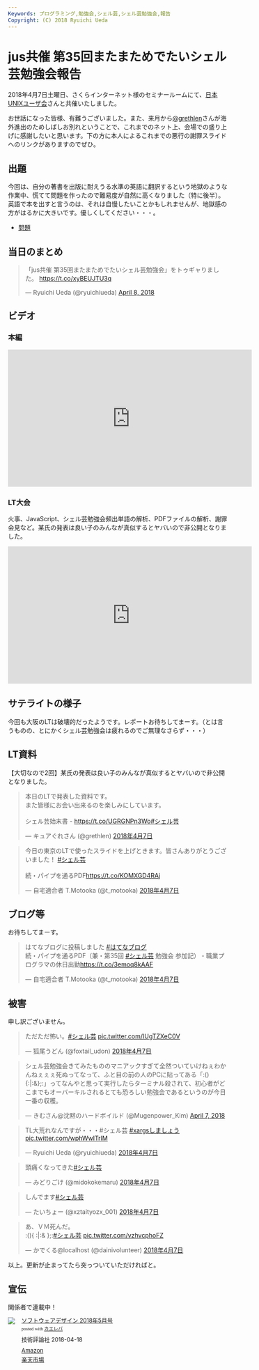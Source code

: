 ```yaml
---
Keywords: プログラミング,勉強会,シェル芸,シェル芸勉強会,報告
Copyright: (C) 2018 Ryuichi Ueda
---
```


# jus共催 第35回またまためでたいシェル芸勉強会報告

2018年4月7日土曜日、さくらインターネット様のセミナールームにて、[日本UNIXユーザ会](https://www.jus.or.jp/)さんと共催いたしました。

お世話になった皆様、有難うございました。また、来月から[@grethlen](https://twitter.com/grethlen)さんが海外進出のためしばしお別れということで、これまでのネット上、会場での盛り上げに感謝したいと思います。下の方に本人によるこれまでの悪行の謝罪スライドへのリンクがありますのでぜひ。

## 出題

今回は、自分の著書を出版に耐えうる水準の英語に翻訳するという地獄のような作業中、慌てて問題を作ったので難易度が自然に高くなりました（特に後半）。英語で本を出すと言うのは、それは自慢したいことかもしれませんが、地獄感の方がはるかに大きいです。優しくしてください・・・。

* [問題](/?post=20180407_shellgei_35)

## 当日のまとめ

<blockquote class="twitter-tweet" data-partner="tweetdeck"><p lang="ja" dir="ltr">「jus共催 第35回またまためでたいシェル芸勉強会」をトゥギャりました。 <a href="https://t.co/xyBEUJTU3q">https://t.co/xyBEUJTU3q</a></p>&mdash; Ryuichi Ueda (@ryuichiueda) <a href="https://twitter.com/ryuichiueda/status/982798036710580229?ref_src=twsrc%5Etfw">April 8, 2018</a></blockquote>
<script async src="https://platform.twitter.com/widgets.js" charset="utf-8"></script>


## ビデオ

### 本編

<iframe width="560" height="315" src="https://www.youtube.com/embed/blq2-4ZxLO0" frameborder="0" allow="autoplay; encrypted-media" allowfullscreen></iframe>

### LT大会

火事、JavaScript、シェル芸勉強会頻出単語の解析、PDFファイルの解析、謝罪会見など。某氏の発表は良い子のみんなが真似するとヤバいので非公開となりました。

<iframe width="560" height="315" src="https://www.youtube.com/embed/YmXeZrxmZzo" frameborder="0" allow="autoplay; encrypted-media" allowfullscreen></iframe>

## サテライトの様子

今回も大阪のLTは破壊的だったようです。レポートお待ちしてまーす。（とは言うものの、とにかくシェル芸勉強会は疲れるのでご無理なさらず・・・）

## LT資料

【大切なので2回】某氏の発表は良い子のみんなが真似するとヤバいので非公開となりました。

<blockquote class="twitter-tweet" data-lang="ja"><p lang="ja" dir="ltr">本日のLTで発表した資料です。<br>また皆様にお会い出来るのを楽しみにしています。<br><br>シェル芸始末書 - <a href="https://t.co/UGRGNPn3Wo">https://t.co/UGRGNPn3Wo</a><a href="https://twitter.com/hashtag/%E3%82%B7%E3%82%A7%E3%83%AB%E8%8A%B8?src=hash&amp;ref_src=twsrc%5Etfw">#シェル芸</a></p>&mdash; キュアぐれさん (@grethlen) <a href="https://twitter.com/grethlen/status/982639011427639297?ref_src=twsrc%5Etfw">2018年4月7日</a></blockquote>
<script async src="https://platform.twitter.com/widgets.js" charset="utf-8"></script>


<blockquote class="twitter-tweet" data-lang="ja"><p lang="ja" dir="ltr">今日の東京のLTで使ったスライドを上げときます。皆さんありがとうございました！ <a href="https://twitter.com/hashtag/%E3%82%B7%E3%82%A7%E3%83%AB%E8%8A%B8?src=hash&amp;ref_src=twsrc%5Etfw">#シェル芸</a><br><br>続・パイプを通るPDF<a href="https://t.co/KOMXGD4RAj">https://t.co/KOMXGD4RAj</a></p>&mdash; 自宅適合者 T.Motooka (@t_motooka) <a href="https://twitter.com/t_motooka/status/982584591776010246?ref_src=twsrc%5Etfw">2018年4月7日</a></blockquote>
<script async src="https://platform.twitter.com/widgets.js" charset="utf-8"></script>



## ブログ等

お待ちしてまーす。

<blockquote class="twitter-tweet" data-lang="ja"><p lang="ja" dir="ltr">はてなブログに投稿しました <a href="https://twitter.com/hashtag/%E3%81%AF%E3%81%A6%E3%81%AA%E3%83%96%E3%83%AD%E3%82%B0?src=hash&amp;ref_src=twsrc%5Etfw">#はてなブログ</a><br>続・パイプを通るPDF（兼・第35回 <a href="https://twitter.com/hashtag/%E3%82%B7%E3%82%A7%E3%83%AB%E8%8A%B8?src=hash&amp;ref_src=twsrc%5Etfw">#シェル芸</a> 勉強会 参加記） - 職業プログラマの休日出勤<a href="https://t.co/3emoq8kAAF">https://t.co/3emoq8kAAF</a></p>&mdash; 自宅適合者 T.Motooka (@t_motooka) <a href="https://twitter.com/t_motooka/status/982754978723856384?ref_src=twsrc%5Etfw">2018年4月7日</a></blockquote>
<script async src="https://platform.twitter.com/widgets.js" charset="utf-8"></script>


## 被害

申し訳ございません。

<blockquote class="twitter-tweet" data-lang="ja"><p lang="ja" dir="ltr">ただただ怖い。<a href="https://twitter.com/hashtag/%E3%82%B7%E3%82%A7%E3%83%AB%E8%8A%B8?src=hash&amp;ref_src=twsrc%5Etfw">#シェル芸</a> <a href="https://t.co/IUgTZXeC0V">pic.twitter.com/IUgTZXeC0V</a></p>&mdash; 狐尾うどん (@foxtail_udon) <a href="https://twitter.com/foxtail_udon/status/982472513912422402?ref_src=twsrc%5Etfw">2018年4月7日</a></blockquote>
<script async src="https://platform.twitter.com/widgets.js" charset="utf-8"></script>


<blockquote class="twitter-tweet" data-partner="tweetdeck"><p lang="ja" dir="ltr">シェル芸勉強会きてみたもののマニアックすぎて全然ついていけねぇわかんねぇぇぇ死ぬってなって、ふと目の前の人のPCに貼ってある「:(){:|:&amp;};:」ってなんやと思って実行したらターミナル殺されて、初心者がどこまでもオーバーキルされるとても恐ろしい勉強会であるというのが今日一番の収穫。</p>&mdash; きむさん@沈黙のハードボイルド (@Mugenpower_Kim) <a href="https://twitter.com/Mugenpower_Kim/status/982494763684261888?ref_src=twsrc%5Etfw">April 7, 2018</a></blockquote>
<script async src="https://platform.twitter.com/widgets.js" charset="utf-8"></script>

<blockquote class="twitter-tweet" data-lang="ja"><p lang="ja" dir="ltr">TL大荒れなんですが・・・#シェル芸 <a href="https://twitter.com/hashtag/xargs%E3%81%97%E3%81%BE%E3%81%97%E3%82%87%E3%81%86?src=hash&amp;ref_src=twsrc%5Etfw">#xargsしましょう</a> <a href="https://t.co/wphWwITrlM">pic.twitter.com/wphWwITrlM</a></p>&mdash; Ryuichi Ueda (@ryuichiueda) <a href="https://twitter.com/ryuichiueda/status/982499492665507845?ref_src=twsrc%5Etfw">2018年4月7日</a></blockquote>
<script async src="https://platform.twitter.com/widgets.js" charset="utf-8"></script>

<blockquote class="twitter-tweet" data-lang="ja"><p lang="ja" dir="ltr">頭痛くなってきた<a href="https://twitter.com/hashtag/%E3%82%B7%E3%82%A7%E3%83%AB%E8%8A%B8?src=hash&amp;ref_src=twsrc%5Etfw">#シェル芸</a></p>&mdash; みどりごけ (@midokokemaru) <a href="https://twitter.com/midokokemaru/status/982512075804098560?ref_src=twsrc%5Etfw">2018年4月7日</a></blockquote>
<script async src="https://platform.twitter.com/widgets.js" charset="utf-8"></script>

<blockquote class="twitter-tweet" data-lang="ja"><p lang="ja" dir="ltr">しんでます<a href="https://twitter.com/hashtag/%E3%82%B7%E3%82%A7%E3%83%AB%E8%8A%B8?src=hash&amp;ref_src=twsrc%5Etfw">#シェル芸</a></p>&mdash; たいちょー (@xztaityozx_001) <a href="https://twitter.com/xztaityozx_001/status/982512728857182208?ref_src=twsrc%5Etfw">2018年4月7日</a></blockquote>
<script async src="https://platform.twitter.com/widgets.js" charset="utf-8"></script>


<blockquote class="twitter-tweet" data-lang="ja"><p lang="ja" dir="ltr">あ、ＶＭ死んだ。<br>:(){ :|:&amp; };:<a href="https://twitter.com/hashtag/%E3%82%B7%E3%82%A7%E3%83%AB%E8%8A%B8?src=hash&amp;ref_src=twsrc%5Etfw">#シェル芸</a> <a href="https://t.co/vzhvcphoFZ">pic.twitter.com/vzhvcphoFZ</a></p>&mdash; かでくる@localhost (@dainivolunteer) <a href="https://twitter.com/dainivolunteer/status/982600358101893121?ref_src=twsrc%5Etfw">2018年4月7日</a></blockquote>
<script async src="https://platform.twitter.com/widgets.js" charset="utf-8"></script>



以上。更新が止まってたら突っついていただければと。

## 宣伝

関係者で連載中！

<div class="kaerebalink-box" style="text-align:left;padding-bottom:20px;font-size:small;/zoom: 1;overflow: hidden;"><div class="kaerebalink-image" style="float:left;margin:0 15px 10px 0;"><a href="https://www.amazon.co.jp/exec/obidos/ASIN/B07B5WB6D4/ryuichiueda-22/" target="_blank" ><img src="https://images-fe.ssl-images-amazon.com/images/I/51cXJG7lFOL._SL160_.jpg" style="border: none;" /></a></div><div class="kaerebalink-info" style="line-height:120%;/zoom: 1;overflow: hidden;"><div class="kaerebalink-name" style="margin-bottom:10px;line-height:120%"><a href="https://www.amazon.co.jp/exec/obidos/ASIN/B07B5WB6D4/ryuichiueda-22/" target="_blank" >ソフトウェアデザイン 2018年5月号</a><div class="kaerebalink-powered-date" style="font-size:8pt;margin-top:5px;font-family:verdana;line-height:120%">posted with <a href="http://kaereba.com" rel="nofollow" target="_blank">カエレバ</a></div></div><div class="kaerebalink-detail" style="margin-bottom:5px;"> 技術評論社 2018-04-18    </div><div class="kaerebalink-link1" style="margin-top:10px;"><div class="shoplinkamazon" style="margin:5px 0"><a href="https://www.amazon.co.jp/gp/search?keywords=%E3%82%BD%E3%83%95%E3%83%88%E3%82%A6%E3%82%A7%E3%82%A2%E3%83%87%E3%82%B6%E3%82%A4%E3%83%B3&__mk_ja_JP=%E3%82%AB%E3%82%BF%E3%82%AB%E3%83%8A&tag=ryuichiueda-22" target="_blank" >Amazon</a></div><div class="shoplinkrakuten" style="margin:5px 0"><a href="https://hb.afl.rakuten.co.jp/hgc/131cef76.deb3ed6a.131cef77.7335f681/?pc=https%3A%2F%2Fsearch.rakuten.co.jp%2Fsearch%2Fmall%2F%25E3%2582%25BD%25E3%2583%2595%25E3%2583%2588%25E3%2582%25A6%25E3%2582%25A7%25E3%2582%25A2%25E3%2583%2587%25E3%2582%25B6%25E3%2582%25A4%25E3%2583%25B3%2F-%2Ff.1-p.1-s.1-sf.0-st.A-v.2%3Fx%3D0%26scid%3Daf_ich_link_urltxt%26m%3Dhttp%3A%2F%2Fm.rakuten.co.jp%2F" target="_blank" >楽天市場</a></div></div></div><div class="booklink-footer" style="clear: left"></div></div>
